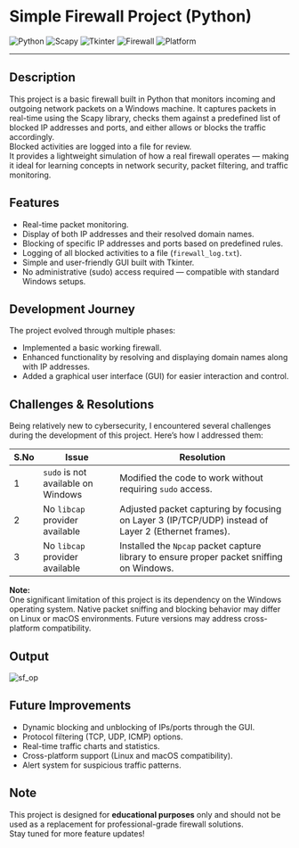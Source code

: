 # Simple Firewall Project (Python)

![Python](https://img.shields.io/badge/Python-3.13%2B-blue.svg)
![Scapy](https://img.shields.io/badge/Scapy-Library-yellowgreen.svg)
![Tkinter](https://img.shields.io/badge/Tkinter-GUI-lightblue.svg)
![Firewall](https://img.shields.io/badge/Firewall-Simulation-red.svg)
![Platform](https://img.shields.io/badge/Platform-Windows-important.svg)

---

## Description
This project is a basic firewall built in Python that monitors incoming and outgoing network packets on a Windows machine. It captures packets in real-time using the Scapy library, checks them against a predefined list of blocked IP addresses and ports, and either allows or blocks the traffic accordingly.  
Blocked activities are logged into a file for review.  
It provides a lightweight simulation of how a real firewall operates — making it ideal for learning concepts in network security, packet filtering, and traffic monitoring.

## Features
- Real-time packet monitoring.
- Display of both IP addresses and their resolved domain names.
- Blocking of specific IP addresses and ports based on predefined rules.
- Logging of all blocked activities to a file (`firewall_log.txt`).
- Simple and user-friendly GUI built with Tkinter.
- No administrative (sudo) access required — compatible with standard Windows setups.

## Development Journey
The project evolved through multiple phases:
- Implemented a basic working firewall.
- Enhanced functionality by resolving and displaying domain names along with IP addresses.
- Added a graphical user interface (GUI) for easier interaction and control.

## Challenges & Resolutions
Being relatively new to cybersecurity, I encountered several challenges during the development of this project. Here’s how I addressed them:

| S.No | Issue | Resolution |
|------|-------|------------|
| 1 | `sudo` is not available on Windows | Modified the code to work without requiring `sudo` access. |
| 2 | No `libcap` provider available | Adjusted packet capturing by focusing on Layer 3 (IP/TCP/UDP) instead of Layer 2 (Ethernet frames). |
| 3 | No `libcap` provider available | Installed the `Npcap` packet capture library to ensure proper packet sniffing on Windows. |

**Note:**  
One significant limitation of this project is its dependency on the Windows operating system. Native packet sniffing and blocking behavior may differ on Linux or macOS environments. Future versions may address cross-platform compatibility.

## Output
![sf_op](https://github.com/user-attachments/assets/6971f086-4b05-4782-8f02-a1b795379a29)

## Future Improvements
- Dynamic blocking and unblocking of IPs/ports through the GUI.
- Protocol filtering (TCP, UDP, ICMP) options.
- Real-time traffic charts and statistics.
- Cross-platform support (Linux and macOS compatibility).
- Alert system for suspicious traffic patterns.

## Note
This project is designed for **educational purposes** only and should not be used as a replacement for professional-grade firewall solutions.  
Stay tuned for more feature updates!
